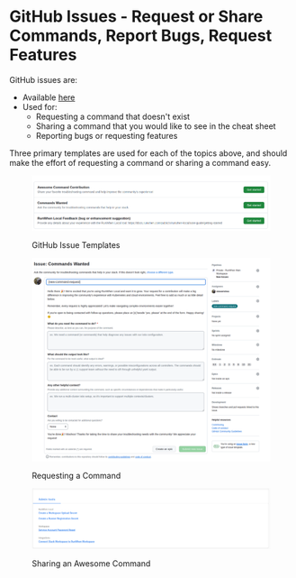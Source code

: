 # GitHub Issues - Request or Share Commands, Report Bugs, Request Features

GitHub issues are:&#x20;

* Available [here](https://github.com/runwhen-contrib/runwhen-local/issues/new/choose)
* Used for:&#x20;
  * Requesting a command that doesn't exist
  * Sharing a command that you would like to see in the cheat sheet
  * Reporting bugs or requesting features

Three primary templates are used for each of the topics above, and should make the effort of requesting a command or sharing a command easy.&#x20;

<figure><img src=".gitbook/assets/image (1) (1).png" alt=""><figcaption><p>GitHub Issue Templates</p></figcaption></figure>

<figure><img src=".gitbook/assets/image (2) (1).png" alt=""><figcaption><p>Requesting a Command</p></figcaption></figure>

<figure><img src=".gitbook/assets/image (3).png" alt=""><figcaption><p>Sharing an Awesome Command</p></figcaption></figure>
